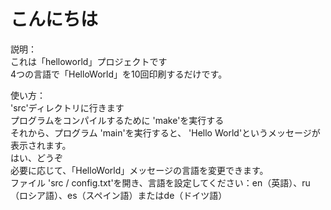 # こんにちは

説明： <br>これは「helloworld」プロジェクトです<br> 4つの言語で「HelloWorld」を10回印刷するだけです。 <br>

使い方： <br> 'src'ディレクトリに行きます<br>プログラムをコンパイルするために 'make'を実行する<br>それから、プログラム 'main'を実行すると、 'Hello World'というメッセージが表示されます。 <br>はい、どうぞ<br>必要に応じて、「HelloWorld」メッセージの言語を変更できます。 <br>ファイル 'src / config.txt'を開き、言語を設定してください：en（英語）、ru（ロシア語）、es（スペイン語）またはde（ドイツ語） <br>
